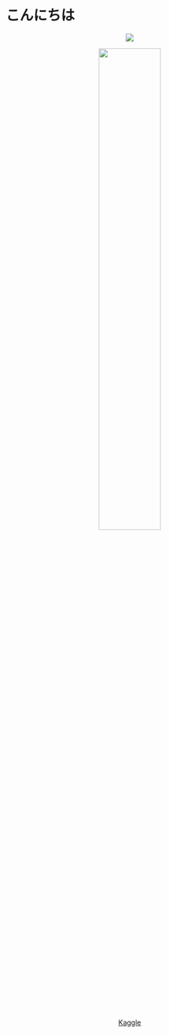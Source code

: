 # こんにちは

<p align="center">
  <img src ="https://github-readme-streak-stats.herokuapp.com?user=desyka-s&theme=white&hide_border=true&background=FFFFFF00">
<p align="center">
  <img height="50%" width="auto" src ="https://github-readme-stats.vercel.app/api/top-langs/?username=desyka-s&layout=compact&hide_border=true&theme=white&bg_color=00000000&langs_count=6&hide=jupyter%20notebook,tex,css,php">
<p align="center">
  <a href="https://www.giftegwuenu.dev](https://www.kaggle.com/desykaadji">Kaggle</a>

